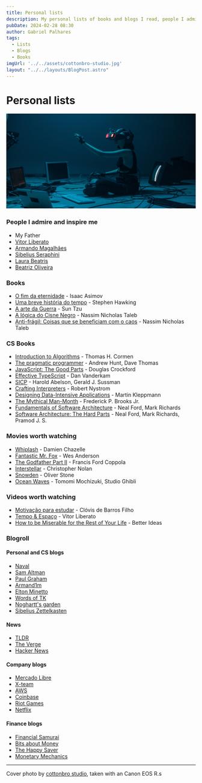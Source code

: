 ```yaml
---
title: Personal lists
description: My personal lists of books and blogs I read, people I admire, etc.
pubDate: 2024-02-28 08:30
author: Gabriel Palhares
tags:
  - Lists
  - Blogs
  - Books
imgUrl: '../../assets/cottonbro-studio.jpg'
layout: "../../layouts/BlogPost.astro"
---
```

# Personal lists

![Blog folder](../../assets/cottonbro-studio.jpg)

### People I admire and inspire me

- My Father
- [Vitor Liberato](https://twitter.com/vitorliberato)
- [Armando Magalhães](https://twitter.com/armand1m)
- [Sibelius Seraphini](https://twitter.com/sseraphini)
- [Laura Beatris](https://twitter.com/lauradotjs)
- [Beatriz Oliveira](https://twitter.com/biantris_)

### Books

- [O fim da eternidade](https://www.goodreads.com/book/show/509784.The_End_of_Eternity) - Isaac Asimov
- [Uma breve história do tempo](https://www.goodreads.com/book/show/3869.A_Brief_History_of_Time) - Stephen Hawking
- [A arte da Guerra](https://www.goodreads.com/book/show/10534.The_Art_of_War) - Sun Tzu
- [A lógica do Cisne Negro](https://www.goodreads.com/book/show/5113684-a-l-gica-do-cisne-negro) - Nassim Nicholas Taleb
- [Anti-frágil: Coisas que se beneficiam com o caos](https://www.goodreads.com/book/show/13530973-antifragile) - Nassim Nicholas Taleb

### CS Books

- [Introduction to Algorithms](https://www.goodreads.com/book/show/108986.Introduction_to_Algorithms) - Thomas H. Cormen
- [The pragmatic programmer](https://www.goodreads.com/book/show/4099.The_Pragmatic_Programmer) - Andrew Hunt, Dave Thomas
- [JavaScript: The Good Parts](https://www.goodreads.com/book/show/58699495-javascript) - Douglas Crockford
- [Effective TypeScript](https://www.goodreads.com/book/show/48570456-effective-typescript) - Dan Vanderkam
- [SICP](https://www.goodreads.com/book/show/43713.Structure_and_Interpretation_of_Computer_Programs) - Harold Abelson, Gerald J. Sussman
- [Crafting Interpreters](https://www.goodreads.com/book/show/58661468-crafting-interpreters) - Robert Nystrom
- [Designing Data-Intensive Applications](https://www.goodreads.com/book/show/23463279-designing-data-intensive-applications) - Martin Kleppmann
- [The Mythical Man-Month](https://www.goodreads.com/book/show/13629.The_Mythical_Man_Month) - Frederick P. Brooks Jr.
- [Fundamentals of Software Architecture](https://www.goodreads.com/book/show/44144493-fundamentals-of-software-architecture) - Neal Ford, Mark Richards
- [Software Architecture: The Hard Parts](https://www.goodreads.com/book/show/58153482-software-architecture) - Neal Ford, Mark Richards, Pramod J. S.

### Movies worth watching

- [Whiplash](https://www.imdb.com/title/tt2582802/?ref_=ext_shr_lnk) - Damien Chazelle
- [Fantastic Mr. Fox](https://www.imdb.com/title/tt0432283/?ref_=ext_shr_lnk) - Wes Anderson
- [The Godfather Part II](https://www.imdb.com/title/tt0071562/?ref_=ext_shr_lnk) - Francis Ford Coppola 
- [Interstellar](https://www.imdb.com/title/tt0816692/?ref_=ext_shr_lnk) - Christopher Nolan
- [Snowden](https://www.imdb.com/title/tt3774114/?ref_=ext_shr_lnk) - 
Oliver Stone
- [Ocean Waves](https://www.imdb.com/title/tt0108432/?ref_=ext_shr_lnk) - Tomomi Mochizuki, Studio Ghibli

### Videos worth watching
- [Motivação para estudar](https://youtu.be/TRPBY_lxJfE?si=-wBYF18mw8QMy6z_) - Clóvis de Barros Filho
- [Tempo & Espaço](https://youtu.be/riZCue7QhqA?si=zeyScy35y8QsuVHZ) - Vitor Liberato
- [How to be Miserable for the Rest of Your Life](https://youtu.be/W9qsxhhNUoU?si=6NxSCEgTA7GcTnaa) - Better Ideas

### Blogroll

#### Personal and CS blogs
- [Naval](https://nav.al/archive)
- [Sam Altman](https://blog.samaltman.com/)
- [Paul Graham](https://paulgraham.com/articles.html)
- [Armand1m](https://armand1m.dev/writing)
- [Elton Minetto](https://eltonminetto.dev/)
- [Words of TK](https://www.iamtk.co/)
- [Noghartt's garden](https://www.noghartt.dev/)
- [Sibelius Zettelkasten](https://sibelius.github.io/zettelkasten/)

#### News

- [TLDR](https://tldr.tech/)
- [The Verge](https://www.theverge.com/tech)
- [Hacker News](https://news.ycombinator.com/)

#### Company blogs
- [Mercado Libre](https://medium.com/mercadolibre-tech)
- [X-team](https://x-team.com/blog/)
- [AWS](https://aws.amazon.com/pt/blogs/aws-brasil/)
- [Coinbase](https://www.coinbase.com/pt-br/blog/landing/engineering)
- [Riot Games](https://technology.riotgames.com/)
- [Netflix](https://netflixtechblog.com/)

#### Finance blogs
- [Financial Samurai](https://www.financialsamurai.com/)
- [Bits about Money](https://www.bitsaboutmoney.com/archive/)
- [The Happy Saver](https://www.thehappysaver.com/blog)
- [Monetary Mechanics](https://maroonmacro.substack.com/archive)

---

Cover photo by [cottonbro studio](https://www.pexels.com/pt-br/@cottonbro/), taken with an Canon EOS R.s